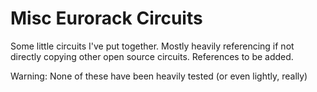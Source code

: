 # Misc Eurorack Circuits
Some little circuits I've put together. Mostly heavily referencing if not directly copying other open source circuits. References to be added.

Warning: None of these have been heavily tested (or even lightly, really)

